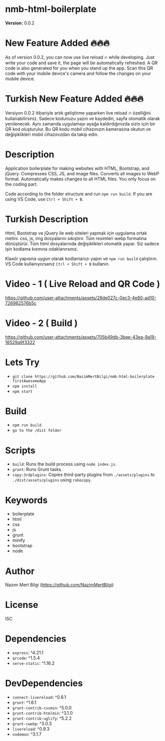 # nmb-html-boilerplate

**Version:** 0.0.2

# New Feature Added 🔥🔥🔥

As of version 0.0.2, you can now use live reload 🔥 while developing. Just write your code and save it, the page will be automatically refreshed. A QR code is also generated for you when you stand up the app. Scan this QR code with your mobile device's camera and follow the changes on your mobile device.

# Turkish New Feature Added 🔥🔥🔥

Versiyon 0.0.2 itibariyle artık geliştirme yaparken live reload 🔥 özelliğini kullanabilirsiniz. Sadece kodunuzu yazın ve kaydedin, sayfa otomatik olarak yenilenecek. Aynı zamanda uygulamayı ayağa kaldırdığınızda sizin için bir QR kod oluşturulur. Bu QR kodu mobil cihazınızın kamerasına okutun ve değişiklikleri mobil cihazınızdan da takip edin.

# Description
Application boilerplate for making websites with HTML, Bootstrap, and jQuery. Compresses CSS, JS, and image files. Converts all images to WebP format. Automatically makes changes to all HTML files. You only focus on the coding part.

Code according to the folder structure and run `npm run build`. If you are using VS Code, use `Ctrl + Shift + B`.

# Turkish Description
Html, Bootstrap ve jQuery ile web siteleri yapmak için uygulama ortak metini. css, js, img dosyalarını sıkıştırır. Tüm resimleri webp formatına dönüştürür. Tüm html dosyalarında değişiklikleri otomatik yapar. Siz sadece işin kodlama kısmına odaklanırsınız.

Klasör yapısına uygun olarak kodlamanızı yapın ve `npm run build` çalıştırın. VS Code kullanıyorsanız `Ctrl + Shift + B` kullanın.

# Video - 1 ( Live Reload and QR Code )

https://github.com/user-attachments/assets/28de027c-0ec3-4e80-ad10-726982576b5c

# Video - 2 ( Build )

https://github.com/user-attachments/assets/705b49db-3bee-43ea-9a19-16529a9f3322

# Lets Try

- `git clone https://github.com/NazimMertBilgi/nmb-html-boilerplate firstAwesomeApp`
- `npm install`
- `npm start`

# Build

- `npm run build`
- `go to the /dist folder`

# Scripts
- `build`: Runs the build process using `node index.js`.
- `grunt`: Runs Grunt tasks.
- `copy:3rdplugins`: Copies third-party plugins from `./assets/plugins` to `./dist/assets/plugins` using `robocopy`.

# Keywords
- boilerplate
- html
- css
- js
- grunt
- minify
- bootstrap
- node

# Author
Nazım Mert Bilgi (https://github.com/NazimMertBilgi)

# License
ISC

# Dependencies
- `express`: ^4.21.1
- `qrcode`: ^1.5.4
- `serve-static`: ^1.16.2

# DevDependencies
- `connect-livereload`: ^0.6.1
- `grunt`: ^1.6.1
- `grunt-contrib-cssmin`: ^5.0.0
- `grunt-contrib-htmlmin`: ^3.1.0
- `grunt-contrib-uglify`: ^5.2.2
- `grunt-cwebp`: ^3.0.3
- `livereload`: ^0.9.3
- `nodemon`: ^3.1.7

